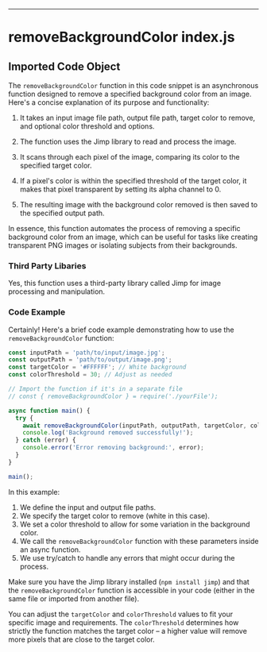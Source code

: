 

  
---
# removeBackgroundColor index.js
## Imported Code Object
The `removeBackgroundColor` function in this code snippet is an asynchronous function designed to remove a specified background color from an image. Here's a concise explanation of its purpose and functionality:

1. It takes an input image file path, output file path, target color to remove, and optional color threshold and options.

2. The function uses the Jimp library to read and process the image.

3. It scans through each pixel of the image, comparing its color to the specified target color.

4. If a pixel's color is within the specified threshold of the target color, it makes that pixel transparent by setting its alpha channel to 0.

5. The resulting image with the background color removed is then saved to the specified output path.

In essence, this function automates the process of removing a specific background color from an image, which can be useful for tasks like creating transparent PNG images or isolating subjects from their backgrounds.

### Third Party Libaries

Yes, this function uses a third-party library called Jimp for image processing and manipulation.

### Code Example

Certainly! Here's a brief code example demonstrating how to use the `removeBackgroundColor` function:

```javascript
const inputPath = 'path/to/input/image.jpg';
const outputPath = 'path/to/output/image.png';
const targetColor = '#FFFFFF'; // White background
const colorThreshold = 30; // Adjust as needed

// Import the function if it's in a separate file
// const { removeBackgroundColor } = require('./yourFile');

async function main() {
  try {
    await removeBackgroundColor(inputPath, outputPath, targetColor, colorThreshold);
    console.log('Background removed successfully!');
  } catch (error) {
    console.error('Error removing background:', error);
  }
}

main();
```

In this example:

1. We define the input and output file paths.
2. We specify the target color to remove (white in this case).
3. We set a color threshold to allow for some variation in the background color.
4. We call the `removeBackgroundColor` function with these parameters inside an async function.
5. We use try/catch to handle any errors that might occur during the process.

Make sure you have the Jimp library installed (`npm install jimp`) and that the `removeBackgroundColor` function is accessible in your code (either in the same file or imported from another file).

You can adjust the `targetColor` and `colorThreshold` values to fit your specific image and requirements. The `colorThreshold` determines how strictly the function matches the target color – a higher value will remove more pixels that are close to the target color.


  